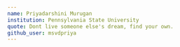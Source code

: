 ```yaml
---
name: Priyadarshini Murugan
institution: Pennsylvania State University
quote: Dont live someone else's dream, find your own.
github_user: msvdpriya
---
```

